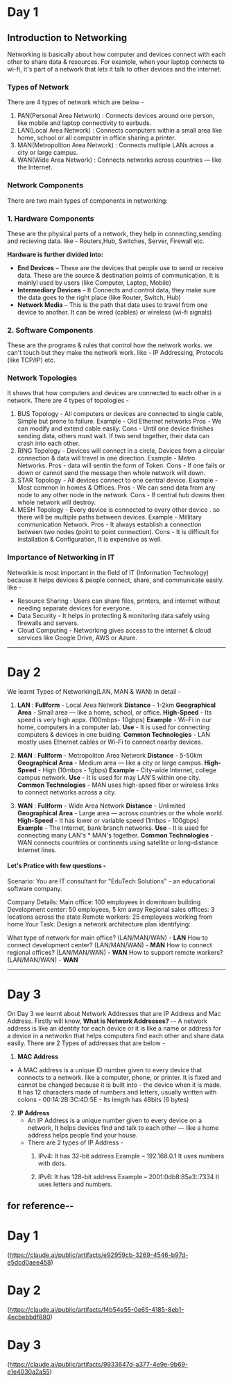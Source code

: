 # Day 1
## Introduction to Networking
Networking is basically about how computer and devices connect with each other to share data & resources.
For example, when your laptop connects to wi-fi, it's part of a network that lets it talk to other devices and the internet.


### Types of Network
There are 4 types of network which are below -

1. PAN(Personal Area Network) : Connects devices around one person, like mobile and laptop connectivity to earbuds.
2. LAN(Local Area Network) : Connects computers within a small area like home, school or all computer in office sharing a printer. 
3. MAN(Metropoliton Area Network) : Connects multiple LANs across a city or large campus.
4. WAN(Wide Area Network) : Connects networks across countries — like the Internet.


### Network Components

There are two main types of components in networking:

###  1. Hardware Components
These are the physical parts of a network, they help in connecting,sending and recieving data. like - Routers,Hub, Switches, Server, Firewall etc.

**Hardware is further divided into:**
- **End Devices** – These are the devices that people use to send or receive data. These are the source & destination points of communication. It is mainlyl used by users (like Computer, Laptop, Mobile)
- **Intermediary Devices** – It Connects and control data, they make sure the data goes to the right place (like Router, Switch, Hub)
- **Network Media** – This is the path that data uses to travel from one device to another. It can be wired (cables) or wireless (wi-fi signals)

###  2. Software Components
These are the programs & rules that control how the network works. we can't touch but they make the network work. like - IP Addressing, Protocols (like TCP/IP) etc.


### Network Topologies

It shows that how computers and devices are connected to each other in a network.
There are 4 types of topologies -

1. BUS Topology - All computers or devices are connected to single cable, Simple but prone to failure. Example - Old Ethernet networks 
   Pros - We can modify and extend cable easily.
   Cons - Until one device finishes sending data, others must wait. If two send together, their data can crash into each other.
2. RING Topology - Devices will connect in a circle, Devices from a circular connection & data will travel in one direction. Example - Metro Networks.
   Pros - data will sentin the form of Token.
   Cons - If one fails or down or cannot send the message then whole network  will down.
3. STAR Topology - All devices connect to one central device. Example - Most common in homes & Offices.
   Pros - We can send data from any node to any other node in the network.
   Cons - If central hub downs then whole  network will destroy.
4. MESH Topology - Every device is connected to every other device . so there will be multiple paths between devices. Example - Millitary communication Network.
   Pros - It always establish a connection between two nodes (point to point connection).
   Cons - It is difficult for installation & Configuration, It is expensive as well.

### Importance of Networking in IT 

Networkin is most important in the field of IT (Information Technology) because it helps devices & people connect, share, and communicate easily. like -
- Resource Sharing : Users can share files, printers, and internet without needing separate devices for everyone.
- Data Security - It helps in protecting & monitoring data safely using firewalls and servers.
- Cloud Computing - Networking gives access to the internet & cloud services like Google Drive, AWS or Azure.
-------------------

# Day 2
We learnt Types of Networking(LAN, MAN & WAN) in detail -

1. **LAN** :
   **Fullform** - Local Area Network
   **Distance** - 1-2km
   **Geographical Area** - Small area — like a home, school, or office.
   **High-Speed** - Its speed is very high appx. (100mbps- 10gbps)
   **Example** - Wi-Fi in our home, computers in a computer lab.
   **Use** - It is used for connecting computers & devices in one buiding.
    **Common Technologies** - LAN mostly uses Ethernet cables or Wi-Fi to connect nearby devices.

3. **MAN** :
   **Fullform** - Metropoliton Area Network
   **Distance** - 5-50km
   **Geographical Area** - Medium area — like a city or large campus.
   **High-Speed** - High (10mbps - 1gbps)
   **Example** - City-wide Internet, college campus network.
   **Use** - It is used for may LAN'S within one city.
   **Common Technologies** - MAN uses high-speed fiber or wireless links to connect networks across a city.

4. **WAN** :
   **Fullform** - Wide Area Network
   **Distance** - Unlimited
   **Geographical Area** - Large area — across countries or the whole world.
   **High-Speed** - It has lower or variable speed (1mbps - 100gbps)
   **Example** - The Internet, bank branch networks.
   **Use** - It is used for connecting many LAN's * MAN's together.
   **Common Technologies** - WAN connects countries or continents using satellite or long-distance Internet lines.


#### Let's Pratice with few questions -


Scenario: You are IT consultant for "EduTech Solutions" - an educational software company.

Company Details:
Main office: 100 employees in downtown building
Development center: 50 employees, 5 km away
Regional sales offices: 3 locations across the state
Remote workers: 25 employees working from home
Your Task:
Design a network architecture plan identifying:

What type of network for main office? (LAN/MAN/WAN) - **LAN**
How to connect development center? (LAN/MAN/WAN) - **MAN**
How to connect regional offices? (LAN/MAN/WAN) - **WAN**
How to support remote workers? (LAN/MAN/WAN) - **WAN**


----------------------------------

# Day 3

On Day 3 we learnt about Network Addresses that are IP Address and Mac Address.
Firstly will know, **What is Network Addresses?** -- A network address is like an identity for each device or it is like a name or address for a device in a networkn that helps computers find each other and share data easily. There are 2 Types of addresses that are below -


 1. **MAC Address**
  -  A MAC address is a unique ID number given to every device that connects to a network. like      a computer, phone, or printer. It is fixed and cannot be changed because it is built into     -  the device when it is made.
    It has 12 characters made of numbers and letters, usually written with colons - 00:1A:2B:3C:4D:5E
    - Its length has 48bits (6 bytes)
    

 2. **IP Address**
    - An IP Address is a unique number given to every device on a network, It helps devices find and talk to each other — like a home address helps people find your house.
    - There are 2 types of IP Address -
      1. IPv4: It has 32-bit address
         Example – 192.168.0.1
         It uses numbers with dots.

      3. IPv6: It has 128-bit address
         Example – 2001:0db8:85a3::7334
         It uses letters and numbers.



## for reference--

# Day 1
(https://claude.ai/public/artifacts/e92959cb-3269-4546-b97d-e5dcd0aee458)

# Day 2
(https://claude.ai/public/artifacts/f4b54e55-0e65-4185-8eb1-4ecbebbdf880)

# Day 3
(https://claude.ai/public/artifacts/9933647d-a377-4e9e-9b69-e1e4030a2a55)
   
